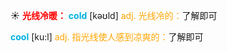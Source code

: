 ☀ <font color="red">**光线冷暖：**</font>
<font color="sky blue">**cold**</font> [kəʊld] 
<font color="orange">adj. 光线冷的：</font>了解即可

<font color="sky blue">**cool**</font> [ku:l] 
<font color="orange">adj. 指光线使人感到凉爽的：</font>了解即可

